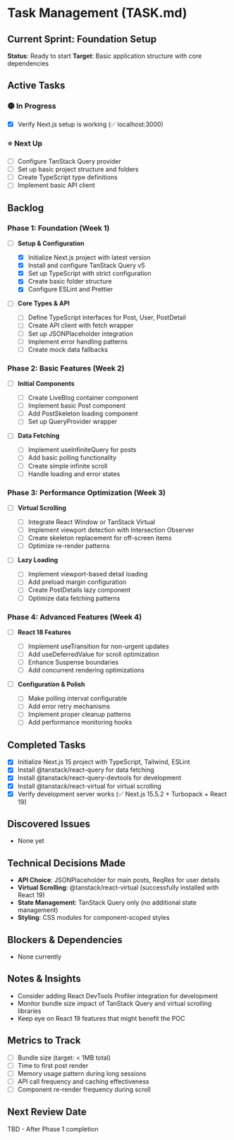 # Task Management (TASK.md)

## Current Sprint: Foundation Setup

**Status**: Ready to start
**Target**: Basic application structure with core dependencies

## Active Tasks

### 🟡 In Progress

- [x] Verify Next.js setup is working (✅ localhost:3000)

### ⭐ Next Up

- [ ] Configure TanStack Query provider
- [ ] Set up basic project structure and folders
- [ ] Create TypeScript type definitions
- [ ] Implement basic API client

## Backlog

### Phase 1: Foundation (Week 1)

- [ ] **Setup & Configuration**

  - [x] Initialize Next.js project with latest version
  - [x] Install and configure TanStack Query v5
  - [x] Set up TypeScript with strict configuration
  - [x] Create basic folder structure
  - [x] Configure ESLint and Prettier

- [ ] **Core Types & API**
  - [ ] Define TypeScript interfaces for Post, User, PostDetail
  - [ ] Create API client with fetch wrapper
  - [ ] Set up JSONPlaceholder integration
  - [ ] Implement error handling patterns
  - [ ] Create mock data fallbacks

### Phase 2: Basic Features (Week 2)

- [ ] **Initial Components**

  - [ ] Create LiveBlog container component
  - [ ] Implement basic Post component
  - [ ] Add PostSkeleton loading component
  - [ ] Set up QueryProvider wrapper

- [ ] **Data Fetching**
  - [ ] Implement useInfiniteQuery for posts
  - [ ] Add basic polling functionality
  - [ ] Create simple infinite scroll
  - [ ] Handle loading and error states

### Phase 3: Performance Optimization (Week 3)

- [ ] **Virtual Scrolling**

  - [ ] Integrate React Window or TanStack Virtual
  - [ ] Implement viewport detection with Intersection Observer
  - [ ] Create skeleton replacement for off-screen items
  - [ ] Optimize re-render patterns

- [ ] **Lazy Loading**
  - [ ] Implement viewport-based detail loading
  - [ ] Add preload margin configuration
  - [ ] Create PostDetails lazy component
  - [ ] Optimize data fetching patterns

### Phase 4: Advanced Features (Week 4)

- [ ] **React 18 Features**

  - [ ] Implement useTransition for non-urgent updates
  - [ ] Add useDeferredValue for scroll optimization
  - [ ] Enhance Suspense boundaries
  - [ ] Add concurrent rendering optimizations

- [ ] **Configuration & Polish**
  - [ ] Make polling interval configurable
  - [ ] Add error retry mechanisms
  - [ ] Implement proper cleanup patterns
  - [ ] Add performance monitoring hooks

## Completed Tasks

- [x] Initialize Next.js 15 project with TypeScript, Tailwind, ESLint
- [x] Install @tanstack/react-query for data fetching
- [x] Install @tanstack/react-query-devtools for development
- [x] Install @tanstack/react-virtual for virtual scrolling
- [x] Verify development server works (✅ Next.js 15.5.2 + Turbopack + React 19)

## Discovered Issues

- None yet

## Technical Decisions Made

- **API Choice**: JSONPlaceholder for main posts, ReqRes for user details
- **Virtual Scrolling**: @tanstack/react-virtual (successfully installed with React 19)
- **State Management**: TanStack Query only (no additional state management)
- **Styling**: CSS modules for component-scoped styles

## Blockers & Dependencies

- None currently

## Notes & Insights

- Consider adding React DevTools Profiler integration for development
- Monitor bundle size impact of TanStack Query and virtual scrolling libraries
- Keep eye on React 19 features that might benefit the POC

## Metrics to Track

- [ ] Bundle size (target: < 1MB total)
- [ ] Time to first post render
- [ ] Memory usage pattern during long sessions
- [ ] API call frequency and caching effectiveness
- [ ] Component re-render frequency during scroll

## Next Review Date

TBD - After Phase 1 completion
